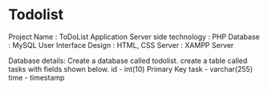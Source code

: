 # Todolist
Project Name           : ToDoList Application
Server side technology : PHP
Database               : MySQL
User Interface Design  : HTML, CSS
Server                 : XAMPP Server

Database details:
Create a database called todolist.
create a table called tasks with fields shown below.
id - int(10) Primary Key
task - varchar(255)
time - timestamp
